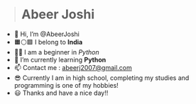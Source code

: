 > # Abeer Joshi
- 👋 Hi, I’m @AbeerJoshi
- 🟧⚪🟩 I belong to **India**
- 🧠👤 I am a beginner in *Python*
- 🌱 I’m currently learning **Python**
- 📫 Contact me : abeerj2007@gmail.com
- 😎 Currently I am in high school, completing my studies and programming is one of my hobbies!
- 😃 Thanks and have a nice day!!
